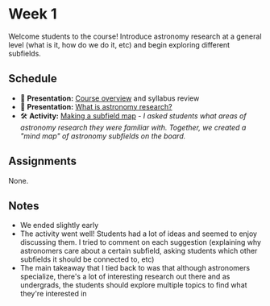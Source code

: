 # Week 1

Welcome students to the course! Introduce astronomy research at a general level (what is it, how do we do it, etc) and begin exploring different subfields.

## Schedule

- 📝 **Presentation:** [Course overview](./course_overview.pdf) and syllabus review
- 📝 **Presentation:** [What is astronomy research?](./what_is_astronomy_research.pdf)
- 🛠️ **Activity:** [Making a subfield map](./subfield_map.jpeg) - *I asked students what areas of astronomy research they were familiar with. Together, we created a "mind map" of astronomy subfields on the board.*

## Assignments

None.

## Notes

- We ended slightly early
- The activity went well! Students had a lot of ideas and seemed to enjoy discussing them. I tried to comment on each suggestion (explaining why astronomers care about a certain subfield, asking students which other subfields it should be connected to, etc)
- The main takeaway that I tied back to was that although astronomers specialize, there's a lot of interesting research out there and as undergrads, the students should explore multiple topics to find what they're interested in


